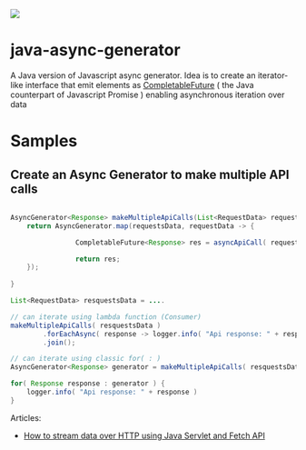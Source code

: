 <a href="https://central.sonatype.com/artifact/org.bsc.async/async-generator"><img src="https://img.shields.io/maven-central/v/org.bsc.async/async-generator.svg">
</a>
# java-async-generator

A Java version of Javascript async generator. 
Idea is to create an iterator-like interface that emit elements as [CompletableFuture] ( the Java counterpart of Javascript Promise ) enabling asynchronous iteration over data 

# Samples

## Create an Async Generator to make multiple API calls
 
```java

AsyncGenerator<Response> makeMultipleApiCalls(List<RequestData> requestsData) {
    return AsyncGenerator.map(requestsData, requestData -> {

                CompletableFuture<Response> res = asyncApiCall( requestData );

                return res;
    });
    
}

List<RequestData> resquestsData = .... 

// can iterate using lambda function (Consumer)
makeMultipleApiCalls( resquestsData )
        .forEachAsync( response -> logger.info( "Api response: " + response ) )
        .join();

// can iterate using classic for( : )
AsyncGenerator<Response> generator = makeMultipleApiCalls( resquestsData );

for( Response response : generator ) {
    logger.info( "Api response: " + response )
}        

```

Articles:

* [How to stream data over HTTP using Java Servlet and Fetch API](https://bsorrentino.github.io/bsorrentino/web/2024/07/21/how-to-stream-data-in-java.html)

[CompletableFuture]: https://docs.oracle.com/en/java/javase/11/docs/api/java.base/java/util/concurrent/CompletableFuture.html
